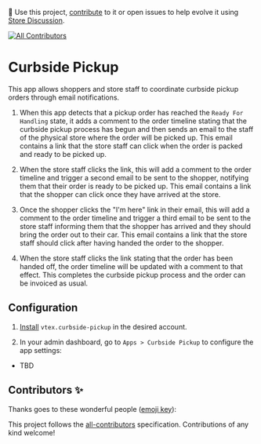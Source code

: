 📢 Use this project, [contribute](https://github.com/vtex-apps/curbside-pickup) to it or open issues to help evolve it using [Store Discussion](https://github.com/vtex-apps/store-discussion).

<!-- ALL-CONTRIBUTORS-BADGE:START - Do not remove or modify this section -->

[![All Contributors](https://img.shields.io/badge/all_contributors-0-orange.svg?style=flat-square)](#contributors-)

<!-- ALL-CONTRIBUTORS-BADGE:END -->

# Curbside Pickup

This app allows shoppers and store staff to coordinate curbside pickup orders through email notifications. 

1. When this app detects that a pickup order has reached the `Ready For Handling` state, it adds a comment to the order timeline stating that the curbside pickup process has begun and then sends an email to the staff of the physical store where the order will be picked up. This email contains a link that the store staff can click when the order is packed and ready to be picked up. 

2. When the store staff clicks the link, this will add a comment to the order timeline and trigger a second email to be sent to the shopper, notifying them that their order is ready to be picked up. This email contains a link that the shopper can click once they have arrived at the store.

3. Once the shopper clicks the "I'm here" link in their email, this will add a comment to the order timeline and trigger a third email to be sent to the store staff informing them that the shopper has arrived and they should bring the order out to their car. This email contains a link that the store staff should click after having handed the order to the shopper.

4. When the store staff clicks the link stating that the order has been handed off, the order timeline will be updated with a comment to that effect. This completes the curbside pickup process and the order can be invoiced as usual. 

## Configuration

1. [Install](https://vtex.io/docs/recipes/store/installing-an-app) `vtex.curbside-pickup` in the desired account.

2. In your admin dashboard, go to `Apps > Curbside Pickup` to configure the app settings:

- TBD

## Contributors ✨

Thanks goes to these wonderful people ([emoji key](https://allcontributors.org/docs/en/emoji-key)):

<!-- ALL-CONTRIBUTORS-LIST:START - Do not remove or modify this section -->
<!-- prettier-ignore-start -->
<!-- markdownlint-disable -->
<!-- markdownlint-enable -->
<!-- prettier-ignore-end -->

<!-- ALL-CONTRIBUTORS-LIST:END -->

This project follows the [all-contributors](https://github.com/all-contributors/all-contributors) specification. Contributions of any kind welcome!
